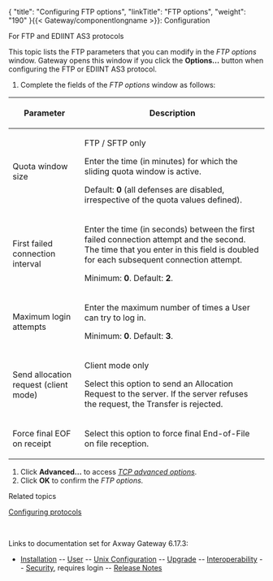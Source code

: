 {
    "title": "Configuring FTP options",
    "linkTitle": "FTP options",
    "weight": "190"
}{{< Gateway/componentlongname  >}}: Configuration

For FTP and EDIINT AS3 protocols

This topic lists the FTP parameters that you can modify in the *FTP options* window. Gateway opens this window if you click the **Options...** button when configuring the FTP or EDIINT AS3 protocol.

1.  Complete the fields of the <span style="font-style: italic;">FTP options</span> window as follows:

<table>
         
         
         
   
   <thead>
      <tr>
<th class="HeadE-Column1-Header1"><p>Parameter</p>         </th>
<th class="HeadD-Column1-Header1"><p>Description</p>         </th>
      </tr>
   </thead>
   <tbody>
      <tr>
         <td><p>Quota window size</p>         </td>
         <td><p>FTP / SFTP only</p>
<p>Enter the time (in minutes) for which the sliding quota window is active.</p>
<p>Default: <span style="font-weight: bold;">0</span> (all defenses are disabled, irrespective of the quota values defined).</p>         </td>
      </tr>
      <tr>
         <td><p>First failed connection interval</p>         </td>
         <td><p>Enter the time (in seconds) between the first failed connection attempt and the second. The time that you enter in this field is doubled for each subsequent connection attempt.</p>
<p>Minimum: <span style="font-weight: bold;">0</span>. Default: <span style="font-weight: bold;">2</span>.</p>         </td>
      </tr>
      <tr>
         <td><p>Maximum login attempts</p>         </td>
         <td><p>Enter the maximum number of times a User can try to log in.</p>
<p>Minimum: <span style="font-weight: bold;">0</span>. Default: <span style="font-weight: bold;">3</span>.</p>         </td>
      </tr>
      <tr>
         <td><p>Send allocation request (client mode)</p>         </td>
         <td><p>Client mode only</p>
<p>Select this option to send an Allocation Request to the server. If the server refuses the request, the Transfer is rejected.</p>         </td>
      </tr>
      <tr>
         <td><p>Force final EOF on receipt</p>         </td>
         <td><p>Select this option to force final End-of-File on file reception.</p>         </td>
      </tr>
   </tbody>
</table>

1.  Click <span style="font-weight: bold;">Advanced...</span> to access <span style="font-style: italic;">[TCP advanced options](../config_tcp_adv_options)</span>.
2.  Click <span style="font-weight: bold;">OK</span> to confirm the <span style="font-style: italic;">FTP options.</span>

Related topics

[Configuring protocols](../config_protocols)

 

Links to documentation set for Axway Gateway <span class="mc-variable axway_variables.Release_Number variable">6.17.3</span>:

-   [Installation](/bundle/Gateway_6173_InstallationGuide_allOS_en_HTML5/page/Content/start_page.htm) -- [User](/bundle/Gateway_6173_UsersGuide_allOS_en_HTML5/page/Content/start_page.htm) -- [Unix Configuration](/bundle/Gateway_6173_ConfigurationGuide_UNIX_en_HTML5/page/Content/start_page.htm) -- [Upgrade](/bundle/Gateway_6173_UpgradeGuide_allOS_en_HTML5/page/Content/start_page.htm) -- [Interoperability](/bundle/Gateway_6173_InteroperabilityGuide_allOS_en_HTML5/page/Content/start_page.htm) -- [Security](/bundle/Gateway_6173_SecurityGuide_allOS_en_HTML5/page/Content/start_page.htm), requires login -- [Release Notes](/bundle/Gateway_6173_ReleaseNotes_allOS_en_HTML5/page/Content/Gateway_ReleaseNotes_allOS_en.htm)
